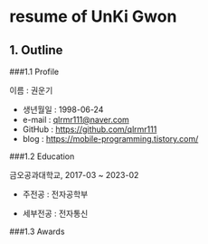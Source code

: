 # resume of UnKi Gwon

## 1. Outline

###1.1 Profile

이름 : 권운기
* 생년월일 : 1998-06-24
* e-mail : qlrmr111@naver.com
* GitHub : https://github.com/qlrmr111
* blog : https://mobile-programming.tistory.com/

###1.2 Education

금오공과대학교, 2017-03 ~ 2023-02
* 주전공 : 전자공학부
- 세부전공 : 전자통신

###1.3 Awards


